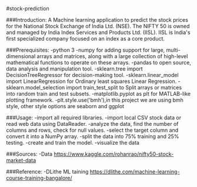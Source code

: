 #stock-prediction

###Introduction: 
A Machine learning application to predict the stock prices for the National Stock Exchange of India Ltd. (NSE).
The NIFTY 50 is owned and managed by India Index Services and Products Ltd. (IISL). IISL is India's first specialized company focused on an index as a core product.

###Prerequisites:
-python 3 
-numpy for adding support for large, multi-dimensional arrays and matrices, along with a large collection of high-level mathematical functions to operate on these arrays. 
-pandas to open source, data analysis and manipulation tool. 
-sklearn.tree import DecisionTreeRegressor for decision-making tool. 
-sklearn.linear_model import LinearRegression for Ordinary least squares Linear Regression.
-sklearn.model_selection import train_test_split to Split arrays or matrices into random train and test subsets.
-matplotlib.pyplot as plt for MATLAB-like plotting framework.
-plt.style.use('bmh'),in this project we are using bmh style, other style options are seaborn and ggplot

###Usage:
-import all required libraries.
-import local CSV stock data or read web data using DataReader.
-analyze the data, find the number of columns and rows, check for null values.
-select the target column and convert it into a NumPy array.
-split the data into 75% training and 25% testing.
-create and train the model.
-visualize the data

###Sources:
  -Data https://www.kaggle.com/rohanrao/nifty50-stock-market-data
  
###Reference:
-DLithe ML taining https://dlithe.com/machine-learning-course-training-bangalore/
